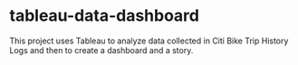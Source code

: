 # tableau-data-dashboard
This project uses Tableau to analyze data collected in Citi Bike Trip History Logs and then to create a dashboard and a story.
